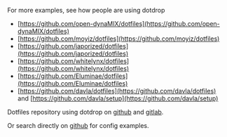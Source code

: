 For more examples, see how people are using dotdrop

* [https://github.com/open-dynaMIX/dotfiles](https://github.com/open-dynaMIX/dotfiles)
* [https://github.com/moyiz/dotfiles](https://github.com/moyiz/dotfiles)
* [https://github.com/japorized/dotfiles](https://github.com/japorized/dotfiles)
* [https://github.com/whitelynx/dotfiles](https://github.com/whitelynx/dotfiles)
* [https://github.com/Eluminae/dotfiles](https://github.com/Eluminae/dotfiles)
* [https://github.com/davla/dotfiles](https://github.com/davla/dotfiles) and [https://github.com/davla/setup](https://github.com/davla/setup)

Dotfiles repository using dotdrop on [github](https://github.com/topics/dotdrop?o=desc&s=updated) and [gitlab](https://gitlab.com/search?search=dotdrop).

Or search directly on [github](https://github.com/search?q=filename%3Aconfig.yaml+dotdrop&type=Code) for config examples.
